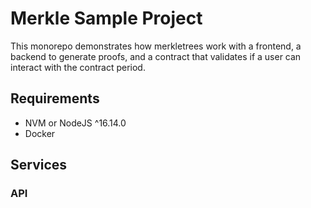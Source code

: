 # Merkle Sample Project

This monorepo demonstrates how merkletrees work with a frontend, a backend to generate proofs, and a contract that validates if a user can interact with the contract period.

## Requirements

- NVM or NodeJS ^16.14.0
- Docker

## Services

### API
